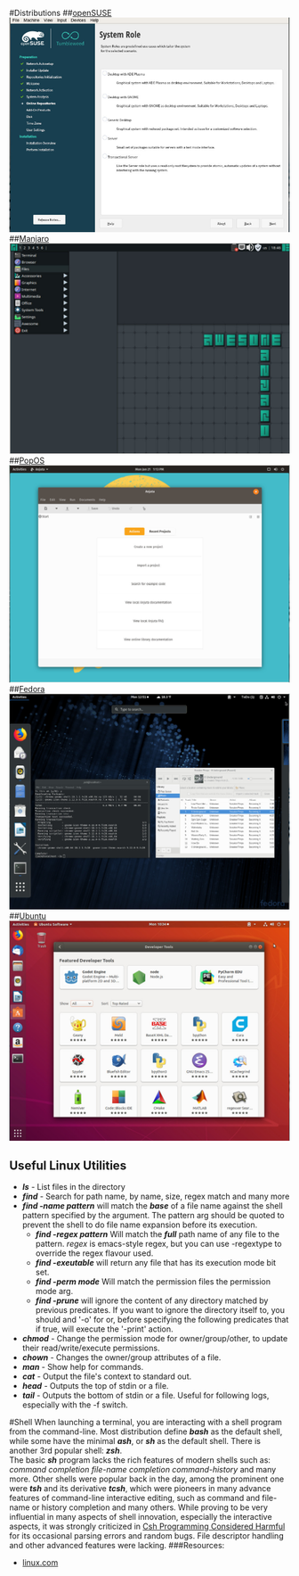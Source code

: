 
#Distributions
##[openSUSE](https://www.opensuse.org/)
![openSUSE](openSUSE.jpg)
##[Manjaro](https://manjaro.org/)
![Manjaro](manjaro.jpg)
##[PopOS](https://system76.com/pop)
![PopOS](PopOS.jpg)
##[Fedora](https://ubuntu.com/)
![Fedora](fedora.jpg)
##[Ubuntu](https://ubuntu.com/)
![Ubuntu](ubuntu.jpg)

## Useful Linux Utilities
* ***ls*** - List files in the directory
* ***find*** - Search for path name, by name, size, regex match and many more
 * ***find -name pattern***  will match the ***base*** of a file name against the shell pattern specified by the argument. The pattern arg should be quoted to prevent the shell to do file name expansion before its execution. 
   * ***find -regex pattern*** Will match the ***full*** path name of any file to the pattern. *regex* is emacs-style regex, but you can use -regextype to override the regex flavour used.
   * ***find -exeutable*** will return any file that has its execution mode bit set.
   * ***find -perm mode*** Will match the permission files the permission mode arg.
   * ***find -prune*** will ignore the content of any directory matched by previous predicates. If you want to ignore the directory itself to, you should and '-o' for or, before specifying the following predicates that if true, will execute the '-print' action.
* ***chmod*** - Change the permission mode for owner/group/other, to update their read/write/execute permissions.
* ***chown*** - Changes the owner/group attributes of a file.
* ***man*** - Show help for commands.
* ***cat*** - Output the file's context to standard out.
* ***head*** - Outputs the top of stdin or a file.
* ***tail*** - Outputs the bottom of stdin or a file. Useful for following logs, especially with the -f switch.

#Shell
When launching a terminal, you are interacting with a shell program from the command-line. Most distribution define ***bash*** as the default shell, while some have the minimal ***ash***, or ***sh*** as the default shell. There is another 3rd popular shell: ***zsh***.
<br>
The basic ***sh*** program lacks the rich features of modern shells such as: *command completion* *file-name completion* *command-history* and many more.
Other shells were popular back in the day, among the prominent one were ***tsh*** and its derivative ***tcsh***, which were pioneers in many advance features of command-line interactive editing, such as command and file-name or history completion and many others. While proving to be very influential in many aspects of shell innovation, especially the interactive aspects, it was strongly criticized in [Csh Programming Considered Harmful](http://www.faqs.org/faqs/unix-faq/shell/csh-whynot/) for its occasional parsing errors and random bugs. File descriptor handling and other advanced features were lacking.
###Resources:
* [linux.com](https://www.kernel.org/)
